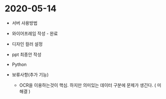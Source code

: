 <h1>2020-05-14</h1>

- 서버 사용방법

- 와이어프레임 작성 - 완료

- 디자인 컬러 설정

- ppt 최종안 작성

- Python

- 보류사항(추가 기능)
  - OCR을 이용하는것이 핵심. 하지만 의미있는 데이터 구분에 문제가 생긴다. ( 미해결 )
  
  

